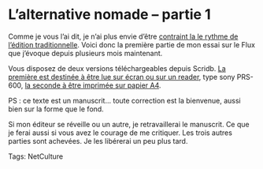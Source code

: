# L&#8217;alternative nomade &#8211; partie 1

Comme je vous l’ai dit, je n’ai plus envie d’être [contraint la le rythme de l’édition traditionnelle](http://blog.tcrouzet.com/2009/12/15/edition-vs-web-le-clash-des-timing/). Voici donc la première partie de mon essai sur le Flux que j’évoque depuis plusieurs mois maintenant.

Vous disposez de deux versions téléchargeables depuis Scridb. [La première est destinée à être lue sur écran ou sur un reader](http://www.scribd.com/doc/24762969/L-alternative-nomade-partie-1), type sony PRS-600, [la seconde à être imprimée sur papier A4](http://www.scribd.com/doc/24763657/L-alternative-nomade-partie-1).

PS : ce texte est un manuscrit... toute correction est la bienvenue, aussi bien sur la forme que le fond.

Si mon éditeur se réveille ou un autre, je retravaillerai le manuscrit. Ce que je ferai aussi si vous avez le courage de me critiquer. Les trois autres parties sont achevées. Je les libérerai un peu plus tard.

Tags: NetCulture